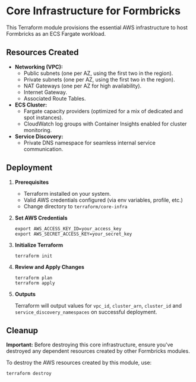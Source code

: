 # Core Infrastructure for Formbricks

This Terraform module provisions the essential AWS infrastructure to host Formbricks as an ECS Fargate workload.

## Resources Created

* **Networking (VPC):**
    * Public subnets (one per AZ, using the first two in the region).
    * Private subnets (one per AZ, using the first two in the region).
    * NAT Gateways (one per AZ for high availability).
    * Internet Gateway.
    * Associated Route Tables.
* **ECS Cluster:**
    * Fargate capacity providers (optimized for a mix of dedicated and spot instances).
    * CloudWatch log groups with Container Insights enabled for cluster monitoring.
* **Service Discovery:**
    * Private DNS namespace for seamless internal service communication.

## Deployment

1. **Prerequisites**
    * Terraform installed on your system.
    * Valid AWS credentials configured (via env variables, profile, etc.)
    * Change directory to `terraform/core-infra`

2. **Set AWS Credentials**
   ```shell
   export AWS_ACCESS_KEY_ID=your_access_key
   export AWS_SECRET_ACCESS_KEY=your_secret_key
   ```

3. **Initialize Terraform**
	```shell
	terraform init
	```

4. **Review and Apply Changes**
	```shell
	terraform plan
	terraform apply
	```

5. **Outputs**  
    
    Terraform will output values for `vpc_id`, `cluster_arn`, `cluster_id` and `service_discovery_namespaces` on successful deployment.

## Cleanup
**Important:** Before destroying this core infrastructure, ensure you've destroyed any dependent resources created by other Formbricks modules.

To destroy the AWS resources created by this module, use:
```shell
terraform destroy
```
